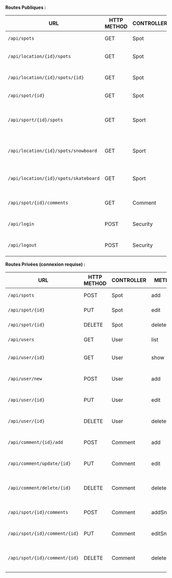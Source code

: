 **Routes Publiques :**

| URL | HTTP METHOD | CONTROLLER | METHOD | COMMENTS |
| --- | --- | --- | --- | --- |
| `/api/spots` | GET | Spot | list | Lister tous les spots |
| `/api/location/{id}/spots` | GET | Spot | list | Lister tous les spots d’une ville |
| `/api/location/{id}/spots/{id}` | GET | Spot | show | Accéder à un spot d’une ville |
| `/api/spot/{id}` | GET | Spot | list | Accéder à un spot |
| `/api/sport/{id}/spots` | GET | Sport | Lister tous les spots en fonction du sport |
| `/api/location/{id}/spots/snowboard` | GET | Sport | list | Lister tous les spots de snowboard d’une ville |
| `/api/location/{id}/spots/skateboard` | GET | Sport | list | Lister tous les spots de skateboard d’une ville |
| `/api/spot/{id}/comments` | GET | Comment | listSnow | Lister les commentaires d’un spot |
| `/api/login` | POST | Security | login | Connexion d’un utilisateur |
| `/api/logout` | POST | Security | login | Déconnexion d’un utilisateur |

**Routes Privées (connexion requise) :**

| URL | HTTP METHOD | CONTROLLER | METHOD | COMMENTS |
| --- | --- | --- | --- | --- |
| `/api/spots` | POST | Spot | add | Ajouter un spot |
| `/api/spot/{id}` | PUT | Spot | edit | Modifier un spot |
| `/api/spot/{id}` | DELETE | Spot | delete | Supprimer un spot |
| `/api/users` | GET | User | list | Lister les utilisateurs |
| `/api/user/{id}` | GET | User | show | Consulter un profil utilisateur |
| `/api/user/new` | POST | User | add | Création d’un utilisateur |
| `/api/user/{id}` | PUT | User | edit | Modification d’un utilisateur |
| `/api/user/{id}` | DELETE | User | delete | Suppression d’un utilisateur |
| `/api/comment/{id}/add` | POST | Comment | add | Ajouter un commentaire sur un spot |
| `/api/comment/update/{id}` | PUT | Comment | edit | Modifier un commentaire sur un spot |
| `/api/comment/delete/{id}` | DELETE | Comment | delete | Supprimer un commentaire sur un spot |
| `/api/spot/{id}/comments` | POST | Comment | addSnow | Ajouter un commentaire pour un spot |
| `/api/spot/{id}/comment/{id}` | PUT | Comment | editSnow | Modifier un commentaire d’un spot |
| `/api/spot/{id}/comment/{id}` | DELETE | Comment | deleteSnow | Supprimer un commentaire d’un spot |
